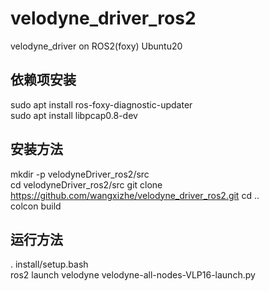 # velodyne_driver_ros2
velodyne_driver on ROS2(foxy) Ubuntu20 
## 依赖项安装  
sudo apt install ros-foxy-diagnostic-updater  
sudo apt install libpcap0.8-dev  
  
## 安装方法  
mkdir -p velodyneDriver_ros2/src  
cd velodyneDriver_ros2/src
git clone https://github.com/wangxizhe/velodyne_driver_ros2.git
cd ..  
colcon build  

## 运行方法  
. install/setup.bash  
ros2 launch velodyne velodyne-all-nodes-VLP16-launch.py 
